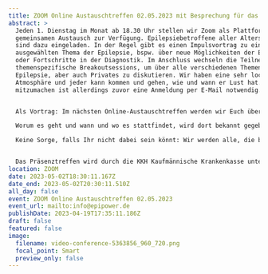 ```yaml
---
title: ZOOM Online Austauschtreffen 02.05.2023 mit Besprechung für das Präsenztreffen
abstract: >
  Jeden 1. Dienstag im Monat ab 18.30 Uhr stellen wir Zoom als Plattform zum
  gemeinsamen Austausch zur Verfügung. Epilepsiebetroffene aller Altersgruppen
  sind dazu eingeladen. In der Regel gibt es einen Impulsvortrag zu einem zu
  ausgewählten Thema der Epilepsie, bspw. über neue Möglichkeiten der Behandlung
  oder Fortschritte in der Diagnostik. Im Anschluss wechseln die Teilnehmer in
  themenspezifische Breakoutsessions, um über alle verschiedenen Themen rund um
  Epilepsie, aber auch Privates zu diskutieren. Wir haben eine sehr lockere
  Atmosphäre und jeder kann kommen und gehen, wie und wann er Lust hat. Um
  mitzumachen ist allerdings zuvor eine Anmeldung per E-Mail notwendig.


  Als Vortrag: Im nächsten Online-Austauschtreffen werden wir Euch über unser großes Präsenztreffen informieren. 

  Worum es geht und wann und wo es stattfindet, wird dort bekannt gegeben. Wie Ihr Euch anmelden könnt und alles weitere besprechen wir dort.

  Keine Sorge, falls Ihr nicht dabei sein könnt: Wir werden alle, die bei uns angemeldet sind noch darüber informieren und ab wann Ihr Euch anmelden könnt.


  Das Präsenztreffen wird durch die KKH Kaufmännische Krankenkasse unterstützt.
location: ZOOM
date: 2023-05-02T18:30:11.167Z
date_end: 2023-05-02T20:30:11.510Z
all_day: false
event: ZOOM Online Austauschtreffen 02.05.2023
event_url: mailto:info@epipower.de
publishDate: 2023-04-19T17:35:11.186Z
draft: false
featured: false
image:
  filename: video-conference-5363856_960_720.png
  focal_point: Smart
  preview_only: false
---
```

